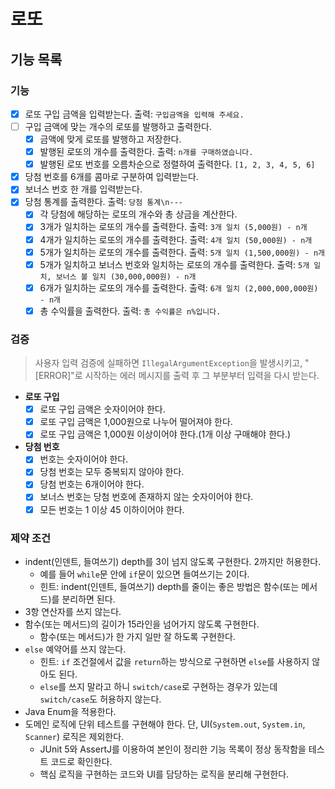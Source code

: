# 로또

## 기능 목록

### 기능

- [x] 로또 구입 금액을 입력받는다. 출력: `구입금액을 입력해 주세요.`
- [ ] 구입 금액에 맞는 개수의 로또를 발행하고 출력한다.
    - [x] 금액에 맞게 로또를 발행하고 저장한다.
    - [x] 발행된 로또의 개수를 출력한다. 출력: `n개를 구매하였습니다.`
    - [x] 발행된 로또 번호를 오름차순으로 정렬하여 출력한다. `[1, 2, 3, 4, 5, 6]`
- [x] 당첨 번호를 6개를 콤마로 구분하여 입력받는다.
- [x] 보너스 번호 한 개를 입력받는다.
- [x] 당첨 통계를 출력한다. 출력: `당첨 통계\n---`
    - [x] 각 당첨에 해당하는 로또의 개수와 총 상금을 계산한다.
    - [x] 3개가 일치하는 로또의 개수를 출력한다. 출력: `3개 일치 (5,000원) - n개`
    - [x] 4개가 일치하는 로또의 개수를 출력한다. 출력: `4개 일치 (50,000원) - n개`
    - [x] 5개가 일치하는 로또의 개수를 출력한다. 출력: `5개 일치 (1,500,000원) - n개`
    - [x] 5개가 일치하고 보너스 번호와 일치하는 로또의 개수를 출력한다. 출력: `5개 일치, 보너스 볼 일치 (30,000,000원) - n개`
    - [x] 6개가 일치하는 로또의 개수를 출력한다. 출력: `6개 일치 (2,000,000,000원) - n개`
    - [x] 총 수익률을 출력한다. 출력: `총 수익률은 n%입니다.`

### 검증

> 사용자 입력 검증에 실패하면 `IllegalArgumentException`을 발생시키고, "[ERROR]"로 시작하는 에러 메시지를 출력 후 그 부분부터 입력을 다시 받는다.

- **로또 구입**
    - [x] 로또 구입 금액은 숫자이어야 한다.
    - [x] 로또 구입 금액은 1,000원으로 나누어 떨어져야 한다.
    - [x] 로또 구입 금액은 1,000원 이상이어야 한다.(1개 이상 구매해야 한다.)

- **당첨 번호**
    - [x] 번호는 숫자이어야 한다.
    - [x] 당첨 번호는 모두 중복되지 않아야 한다.
    - [x] 당첨 번호는 6개이어야 한다.
    - [x] 보너스 번호는 당첨 번호에 존재하지 않는 숫자이어야 한다.
    - [x] 모든 번호는 1 이상 45 이하이어야 한다.

### 제약 조건

- indent(인덴트, 들여쓰기) depth를 3이 넘지 않도록 구현한다. 2까지만 허용한다.
    - 예를 들어 `while`문 안에 `if`문이 있으면 들여쓰기는 2이다.
    - 힌트: indent(인덴트, 들여쓰기) depth를 줄이는 좋은 방법은 함수(또는 메서드)를 분리하면 된다.
- 3항 연산자를 쓰지 않는다.
- 함수(또는 메서드)의 길이가 15라인을 넘어가지 않도록 구현한다.
    - 함수(또는 메서드)가 한 가지 일만 잘 하도록 구현한다.
- `else` 예약어를 쓰지 않는다.
    - 힌트: `if` 조건절에서 값을 `return`하는 방식으로 구현하면 `else`를 사용하지 않아도 된다.
    - `else`를 쓰지 말라고 하니 `switch/case`로 구현하는 경우가 있는데 `switch/case`도 허용하지 않는다.
- Java Enum을 적용한다.
- 도메인 로직에 단위 테스트를 구현해야 한다. 단, UI(`System.out`, `System.in`, `Scanner`) 로직은 제외한다.
    - JUnit 5와 AssertJ를 이용하여 본인이 정리한 기능 목록이 정상 동작함을 테스트 코드로 확인한다.
    - 핵심 로직을 구현하는 코드와 UI를 담당하는 로직을 분리해 구현한다.
